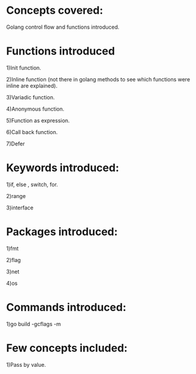 # Concepts covered:
 
 Golang control flow and functions introduced.
 
# Functions introduced

  1)Init function.
  
  2)Inline function (not there in golang methods to see which functions were inline are explained).
  
  3)Variadic function.
  
  4)Anonymous function.
  
  5)Function as expression.
  
  6)Call back function.
  
  7)Defer
 
# Keywords introduced:

 1)if, else , switch, for.
 
 2)range
 
 3)interface
 
# Packages introduced:
 
 1)fmt
 
 2)flag
 
 3)net
 
 4)os
 
# Commands introduced:
 
 1)go build -gcflags -m
 
# Few concepts included:
 
 1)Pass by value.
